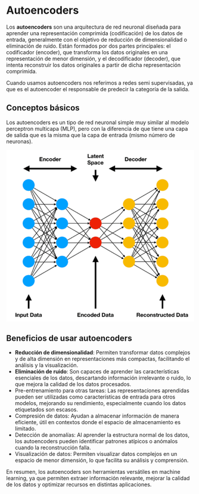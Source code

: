 # Autoencoders

Los **autoencoders** son una arquitectura de red neuronal diseñada para aprender una representación comprimida (codificación) de los datos de entrada, generalmente con el objetivo de reducción de dimensionalidad o eliminación de ruido. Están formados por dos partes principales: el codificador (encoder), que transforma los datos originales en una representación de menor dimensión, y el decodificador (decoder), que intenta reconstruir los datos originales a partir de dicha representación comprimida.

Cuando usamos autoencoders nos referimos a redes semi supervisadas, ya que es el autoencoder el responsable de predecir la categoría de la salida.

## Conceptos básicos

Los autoencoders es un tipo de red neuronal simple muy similar al modelo perceptron multicapa (MLP), pero con la diferencia de que tiene una capa de salida que es la misma que la capa de entrada (mismo número de neuronas).

![Autoencoder](img/autoencoder.png)

## Beneficios de usar autoencoders

* **Reducción de dimensionalidad**: Permiten transformar datos complejos y de alta dimensión en representaciones más compactas, facilitando el análisis y la visualización.
* **Eliminación de ruido**: Son capaces de aprender las características esenciales de los datos, descartando información irrelevante o ruido, lo que mejora la calidad de los datos procesados.
* Pre-entrenamiento para otras tareas: Las representaciones aprendidas pueden ser utilizadas como características de entrada para otros modelos, mejorando su rendimiento, especialmente cuando los datos etiquetados son escasos.
* Compresión de datos: Ayudan a almacenar información de manera eficiente, útil en contextos donde el espacio de almacenamiento es limitado.
* Detección de anomalías: Al aprender la estructura normal de los datos, los autoencoders pueden identificar patrones atípicos o anómalos cuando la reconstrucción falla.
* Visualización de datos: Permiten visualizar datos complejos en un espacio de menor dimensión, lo que facilita su análisis y comprensión.

En resumen, los autoencoders son herramientas versátiles en machine learning, ya que permiten extraer información relevante, mejorar la calidad de los datos y optimizar recursos en distintas aplicaciones.

